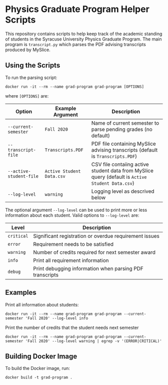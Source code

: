 # Physics Graduate Program Helper Scripts

This repository contains scripts to help keep track of the academic standing of students in the Syracuse University Physics Graduate Program. The main program is `transcript.py` which parses the PDF advising transcripts produced by MySlice.

## Using the Scripts

To run the parsing script:
```
docker run -it --rm --name grad-program grad-program [OPTIONS]
```
where `[OPTIONS]` are:

| Option                   | Example Argument           | Description  |
| ------------------------ | -------------------------- | ------------ |
| `--current-semester`     | `Fall 2020`                | Name of current semester to parse pending grades (no default)  |
| `--transcript-file`      | `Transcripts.PDF`          | PDF file containing MySlice advising transcripts (default is `Transcripts.PDF`)  |
| `--active-student-file`  | `Active Student Data.csv`  | CSV file contaiing active student data from MySlice query  (default is `Active Student Data.csv`) |
| `--log-level`            | `warning`                  | Logging level as descrived below  |

The optional argument `--log-level` can be used to print more or less information about each student. Valid options to `--log-level` are:

| Level       | Description  | 
| ----------- | ------------ |
| `critical`  | Significant registration or overdue requirement issues  |
| `error`     | Requirement needs to be satisfied  |
| `warning`   | Number of credits required for next semester award  |
| `info`      | Print all requirement information  |
| `debug`     | Print debugging information when parsing PDF transcripts  |

## Examples

Print all information about students:
```
docker run -it --rm --name grad-program grad-program --current-semester 'Fall 2020' --log-level info
```

Print the number of credits that the student needs next semester
```
docker run -it --rm --name grad-program grad-program --current-semester 'Fall 2020' --log-level warning | egrep -v '(ERROR|CRITICAL)'
```

## Building Docker Image

To build the Docker image, run:
```
docker build -t grad-program .
```

